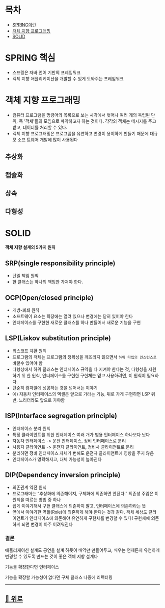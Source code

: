 # 목차
- [SPRING이란](#spring-핵심)
- [객체 지향 프로그래밍](#객체-지향-프로그래밍)
- [SOLID](#solid)

# SPRING 핵심

- 스프링은 자바 언어 기반의 프레임워크
- 객체 지향 애플리케이션을 개발할 수 있게 도와주는 프레임워크

# 객체 지향 프로그래밍
- 컴퓨터 프로그램을 명령어의 목록으로 보는 시각에서 벗어나 여러 개의 독립된 단위, 즉 '객체'들의 모임으로 파악하고자 하는 것이다. 각각의 객체는 메시지를 주고받고, 데이터를 처리할 수 있다.
- 객체 지향 프로그래밍은 프로그램을 유연하고 변경이 용이하게 만들기 때문에 대규모 소프
트웨어 개발에 많이 사용된다

## 추상화

## 캡슐화

## 상속

## 다형성


# SOLID
**객체 지향 설계의 5가지 원칙**
## SRP(single responsibility principle)
- 단일 책임 원칙
- 한 클래스는 하나의 책임만 가져야 한다.
## OCP(Open/closed principle)
- 개방-폐쇄 원칙 
- 소프트웨어 요소는 확장에는 열려 있으나 변경에는 닫혀 있어야 한다
- 인터페이스를 구현한 새로운 클래스를 하나 만들어서 새로운 기능을 구현

## LSP(Liskov substitution principle)
- 리스코프 치환 원칙
- 프로그램의 객체는 프로그램의 정확성을 깨뜨리지 않으면서 `하위 타입의 인스턴스로` 바꿀수 있어야 함
- 다형성에서 하위 클래스는 인터페이스 규약을 다 지켜야 한다는 것, 다형성을 지원하기 위
한 원칙, 인터페이스를 구현한 구현체는 믿고 사용하려면, 이 원칙이 필요하다.
- 단순히 컴파일에 성공하는 것을 넘어서는 이야기
- 예) 자동차 인터페이스의 엑셀은 앞으로 가라는 기능, 뒤로 가게 구현하면 LSP 위반, 느리더라도 앞으로 가야함


## ISP(Interface segregation principle)
- 인터페이스 분리 원칙
- 특정 클라이언트를 위한 인터페이스 여러 개가 범용 인터페이스 하나보다 낫다
- 자동차 인터페이스 -> 운전 인터페이스, 정비 인터페이스로 분리
- 사용자 클라이언트 -> 운전자 클라이언트, 정비사 클라이언트로 분리
- 분리하면 정비 인터페이스 자체가 변해도 운전자 클라이언트에 영향을 주지 않음
- 인터페이스가 명확해지고, 대체 가능성이 높아진다
## DIP(Dependency inversion principle)
- 의존관계 역전 원칙 
- 프로그래머는 “추상화에 의존해야지, 구체화에 의존하면 안된다.” 의존성 주입은 이 원칙을 따르는 방법 중 하나
- 쉽게 이야기해서 구현 클래스에 의존하지 말고, 인터페이스에 의존하라는 뜻                    
- 앞에서 이야기한 역할(Role)에 의존하게 해야 한다는 것과 같다. 객체 세상도 클라이언트가 인터페이스에 의존해야 유연하게 구현체를 변경할 수 있다! 구현체에 의존하게 되면 변경이 아주 어려워진다

### 결론

애플리케이션 설계도 공연을 설계 하듯이 배역만 만들어두고, 배우는 언제든지 유연하게
변경할 수 있도록 만드는 것이 좋은 객체 지향 설계다

기능을 확장한다면 인터페이스

기능을 확장할 가능성이 없다면 구체 클래스 나중에 리펙터링 


---
## [🔼 위로](#목차)